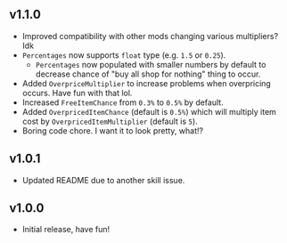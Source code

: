 ## v1.1.0

- Improved compatibility with other mods changing various multipliers? Idk
- `Percentages` now supports `float` type (e.g. `1.5` or `0.25`).
  - `Percentages` now populated with smaller numbers by default to decrease chance of "buy all shop for nothing" thing to occur.
- Added `OverpriceMultiplier` to increase problems when overpricing occurs. Have fun with that lol.
- Increased `FreeItemChance` from `0.3%` to `0.5%` by default.
- Added `OverpricedItemChance` (default is `0.5%`) which will multiply item cost by `OverpricedItemMultiplier` (default is `5`).
- Boring code chore. I want it to look pretty, what!?

## v1.0.1

- Updated README due to another skill issue.

## v1.0.0

- Initial release, have fun!
